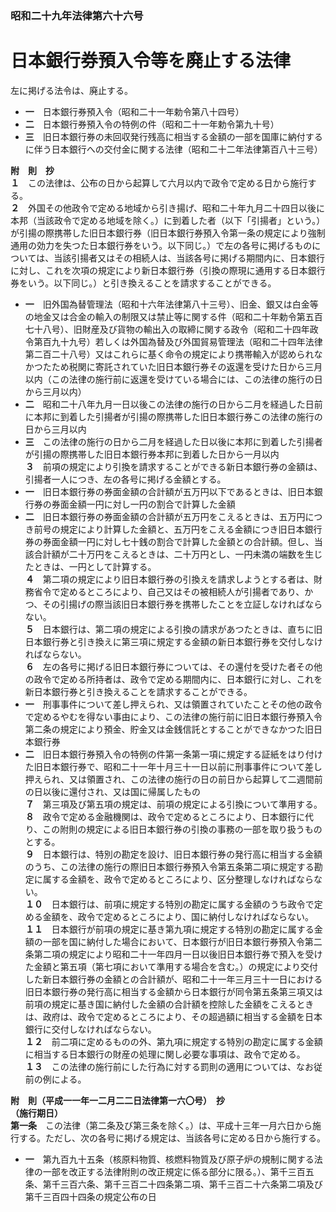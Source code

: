 ### 昭和二十九年法律第六十六号  
# 日本銀行券預入令等を廃止する法律  
  
左に掲げる法令は、廃止する。  
* **一**　日本銀行券預入令（昭和二十一年勅令第八十四号）  
* **二**　日本銀行券預入令の特例の件（昭和二十一年勅令第九十号）  
* **三**　旧日本銀行券の未回収発行残高に相当する金額の一部を国庫に納付するに伴う日本銀行への交付金に関する法律（昭和二十二年法律第百八十三号）  
  
**附　則　抄**  
**１**　この法律は、公布の日から起算して六月以内で政令で定める日から施行する。  
**２**　外国その他政令で定める地域から引き揚げ、昭和二十年九月二十四日以後に本邦（当該政令で定める地域を除く。）に到着した者（以下「引揚者」という。）が引揚の際携帯した旧日本銀行券（旧日本銀行券預入令第一条の規定により強制通用の効力を失つた日本銀行券をいう。以下同じ。）で左の各号に掲げるものについては、当該引揚者又はその相続人は、当該各号に掲げる期間内に、日本銀行に対し、これを次項の規定により新日本銀行券（引換の際現に通用する日本銀行券をいう。以下同じ。）と引き換えることを請求することができる。  
* **一**　旧外国為替管理法（昭和十六年法律第八十三号）、旧金、銀又は白金等の地金又は合金の輸入の制限又は禁止等に関する件（昭和二十年勅令第五百七十八号）、旧財産及び貨物の輸出入の取締に関する政令（昭和二十四年政令第百九十九号）若しくは外国為替及び外国貿易管理法（昭和二十四年法律第二百二十八号）又はこれらに基く命令の規定により携帯輸入が認められなかつたため税関に寄託されていた旧日本銀行券その返還を受けた日から三月以内（この法律の施行前に返還を受けている場合には、この法律の施行の日から三月以内）  
* **二**　昭和二十八年九月一日以後この法律の施行の日から二月を経過した日前に本邦に到着した引揚者が引揚の際携帯した旧日本銀行券この法律の施行の日から三月以内  
* **三**　この法律の施行の日から二月を経過した日以後に本邦に到着した引揚者が引揚の際携帯した旧日本銀行券本邦に到着した日から一月以内  
**３**　前項の規定により引換を請求することができる新日本銀行券の金額は、引揚者一人につき、左の各号に掲げる金額とする。  
* **一**　旧日本銀行券の券面金額の合計額が五万円以下であるときは、旧日本銀行券の券面金額一円に対し一円の割合で計算した金額  
* **二**　旧日本銀行券の券面金額の合計額が五万円をこえるときは、五万円につき前号の規定により計算した金額と、五万円をこえる金額につき旧日本銀行券の券面金額一円に対し七十銭の割合で計算した金額との合計額。但し、当該合計額が二十万円をこえるときは、二十万円とし、一円未満の端数を生じたときは、一円として計算する。  
**４**　第二項の規定により旧日本銀行券の引換えを請求しようとする者は、財務省令で定めるところにより、自己又はその被相続人が引揚者であり、かつ、その引揚げの際当該旧日本銀行券を携帯したことを立証しなければならない。  
**５**　日本銀行は、第二項の規定による引換の請求があつたときは、直ちに旧日本銀行券と引き換えに第三項に規定する金額の新日本銀行券を交付しなければならない。  
**６**　左の各号に掲げる旧日本銀行券については、その還付を受けた者その他の政令で定める所持者は、政令で定める期間内に、日本銀行に対し、これを新日本銀行券と引き換えることを請求することができる。  
* **一**　刑事事件について差し押えられ、又は領置されていたことその他の政令で定めるやむを得ない事由により、この法律の施行前に旧日本銀行券預入令第二条の規定により預金、貯金又は金銭信託とすることができなかつた旧日本銀行券  
* **二**　旧日本銀行券預入令の特例の件第一条第一項に規定する証紙をはり付けた旧日本銀行券で、昭和二十一年十月三十一日以前に刑事事件について差し押えられ、又は領置され、この法律の施行の日の前日から起算して二週間前の日以後に還付され、又は国に帰属したもの  
**７**　第三項及び第五項の規定は、前項の規定による引換について準用する。  
**８**　政令で定める金融機関は、政令で定めるところにより、日本銀行に代り、この附則の規定による旧日本銀行券の引換の事務の一部を取り扱うものとする。  
**９**　日本銀行は、特別の勘定を設け、旧日本銀行券の発行高に相当する金額のうち、この法律の施行の際旧日本銀行券預入令第五条第二項に規定する勘定に属する金額を、政令で定めるところにより、区分整理しなければならない。  
**１０**　日本銀行は、前項に規定する特別の勘定に属する金額のうち政令で定める金額を、政令で定めるところにより、国に納付しなければならない。  
**１１**　日本銀行が前項の規定に基き第九項に規定する特別の勘定に属する金額の一部を国に納付した場合において、日本銀行が旧日本銀行券預入令第二条第二項の規定により昭和二十一年四月一日以後旧日本銀行券で預入を受けた金額と第五項（第七項において準用する場合を含む。）の規定により交付した新日本銀行券の金額との合計額が、昭和二十一年三月三十一日における旧日本銀行券の発行高に相当する金額から日本銀行が同令第五条第三項又は前項の規定に基き国に納付した金額の合計額を控除した金額をこえるときは、政府は、政令で定めるところにより、その超過額に相当する金額を日本銀行に交付しなければならない。  
**１２**　前二項に定めるものの外、第九項に規定する特別の勘定に属する金額に相当する日本銀行の財産の処理に関し必要な事項は、政令で定める。  
**１３**　この法律の施行前にした行為に対する罰則の適用については、なお従前の例による。  
  
**附　則（平成一一年一二月二二日法律第一六〇号）　抄**  
**（施行期日）**  
**第一条**　この法律（第二条及び第三条を除く。）は、平成十三年一月六日から施行する。ただし、次の各号に掲げる規定は、当該各号に定める日から施行する。  
* **一**　第九百九十五条（核原料物質、核燃料物質及び原子炉の規制に関する法律の一部を改正する法律附則の改正規定に係る部分に限る。）、第千三百五条、第千三百六条、第千三百二十四条第二項、第千三百二十六条第二項及び第千三百四十四条の規定公布の日  
  
